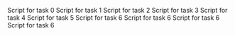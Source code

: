 Script for task 0
Script for task 1
Script for task 2
Script for task 3
Script for task 4
Script for task 5
Script for task 6
Script for task 6
Script for task 6
Script for task 6
